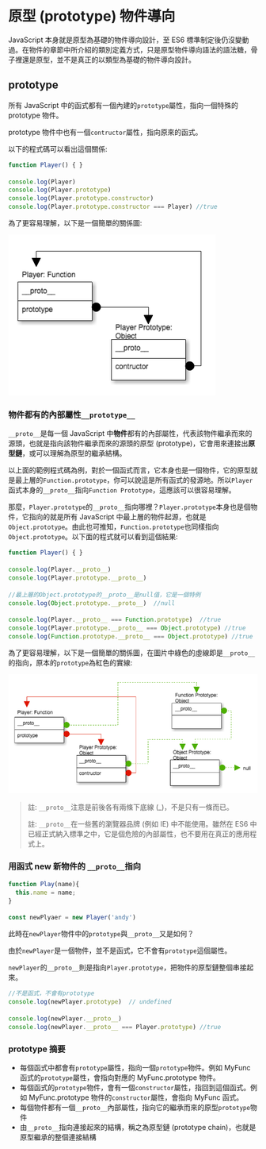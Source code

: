 # 原型 (prototype) 物件導向

JavaScript 本身就是原型為基礎的物件導向設計，至 ES6 標準制定後仍沒變動過。在物件的章節中所介紹的類別定義方式，只是原型物件導向語法的語法糖，骨子裡還是原型，並不是真正的以類型為基礎的物件導向設計。

## prototype

所有 JavaScript 中的函式都有一個內建的`prototype`屬性，指向一個特殊的 prototype 物件。

prototype 物件中也有一個`contructor`屬性，指向原來的函式。

以下的程式碼可以看出這個關係:

```javascript
function Player() { }

console.log(Player)
console.log(Player.prototype)
console.log(Player.prototype.constructor)
console.log(Player.prototype.constructor === Player) //true
```

為了更容易理解，以下是一個簡單的關係圖:

![Prototype Image 01](https://raw.githubusercontent.com/eyesofkids/javascript-entry-level-es6/master/assets/prototype_1.png)

### 物件都有的內部屬性`__prototype__`

`__proto__`是每一個 JavaScript 中**物件**都有的內部屬性，代表該物件繼承而來的源頭，也就是指向該物件繼承而來的源頭的原型 (prototype)，它會用來連接出**原型鏈**，或可以理解為原型的繼承結構。

以上面的範例程式碼為例，對於一個函式而言，它本身也是一個物件，它的原型就是最上層的`Function.prototype`，你可以說這是所有函式的發源地。所以`Player`函式本身的`__proto__`指向`Function Prototype`，這應該可以很容易理解。

那麼，`Player.prototype`的`__proto__`指向哪裡？`Player.prototype`本身也是個物件，它指向的就是所有 JavaScript 中最上層的物件起源，也就是`Object.prototype`。由此也可推知，`Function.prototype`也同樣指向`Object.prototype`。以下面的程式就可以看到這個結果:

```javascript
function Player() { }

console.log(Player.__proto__)
console.log(Player.prototype.__proto__)

//最上層的Object.prototype的__proto__是null值，它是一個特例
console.log(Object.prototype.__proto__)  //null

console.log(Player.__proto__ === Function.prototype)  //true
console.log(Player.prototype.__proto__ === Object.prototype) //true
console.log(Function.prototype.__proto__ === Object.prototype) //true

```

為了更容易理解，以下是一個簡單的關係圖，在圖片中綠色的虛線即是`__proto__`的指向，原本的`prototype`為紅色的實線:

![Prototype Image 02](https://raw.githubusercontent.com/eyesofkids/javascript-entry-level-es6/master/assets/prototype_2.png)

> 註: `__proto__`注意是前後各有兩條下底線 (_)，不是只有一條而已。
>
> 註: `__proto__`在一些舊的瀏覽器品牌 (例如 IE) 中不能使用。雖然在 ES6 中已經正式納入標準之中，它是個危險的內部屬性，也不要用在真正的應用程式上。

### 用函式 new 新物件的 `__proto__`指向

```javascript
function Play(name){
  this.name = name;
}

const newPlyaer = new Player('andy')
```

此時在`newPlayer`物件中的`prototype`與`__proto__`又是如何？

由於`newPlayer`是一個物件，並不是函式，它不會有`prototype`這個屬性。

`newPlayer`的`__proto__`則是指向`Player.prototype`，把物件的原型鏈整個串接起來。

```javascript
//不是函式，不會有prototype
console.log(newPlayer.prototype)  // undefined

console.log(newPlayer.__proto__)
console.log(newPlayer.__proto__ === Player.prototype) //true
```

### prototype 摘要

- 每個函式中都會有`prototype`屬性，指向一個`prototype`物件。例如 MyFunc 函式的`prototype`屬性，會指向對應的 MyFunc.prototype 物件。
- 每個函式的`prototype`物件，會有一個`constructor`屬性，指回到這個函式。例如 MyFunc.prototype 物件的`constructor`屬性，會指向 MyFunc 函式。
- 每個物件都有一個`__proto__`內部屬性，指向它的繼承而來的原型`prototype`物件
- 由`__proto__`指向連接起來的結構，稱之為原型鏈 (prototype chain)，也就是原型繼承的整個連接結構